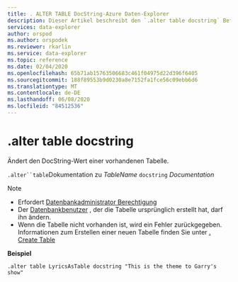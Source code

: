 ```yaml
---
title: . ALTER TABLE DocString-Azure Daten-Explorer
description: Dieser Artikel beschreibt den `.alter table docstring` Befehl in Azure Daten-Explorer.
services: data-explorer
author: orspod
ms.author: orspodek
ms.reviewer: rkarlin
ms.service: data-explorer
ms.topic: reference
ms.date: 02/04/2020
ms.openlocfilehash: 65b71ab15763506683c461f04975d22d396f6405
ms.sourcegitcommit: 188f89553b9d0230a8e7152fa1fce56c09ebb6d6
ms.translationtype: MT
ms.contentlocale: de-DE
ms.lasthandoff: 06/08/2020
ms.locfileid: "84512536"
---
```

# <a name="alter-table-docstring"></a>.alter table docstring

Ändert den DocString-Wert einer vorhandenen Tabelle.

`.alter``table`Dokumentation zu *TableName* `docstring` *Documentation*

> [!NOTE]
> * Erfordert [Datenbankadministrator Berechtigung](../management/access-control/role-based-authorization.md)
> * Der [Datenbankbenutzer](../management/access-control/role-based-authorization.md) , der die Tabelle ursprünglich erstellt hat, darf ihn ändern.
> * Wenn die Tabelle nicht vorhanden ist, wird ein Fehler zurückgegeben. Informationen zum Erstellen einer neuen Tabelle finden Sie unter [. Create Table](create-table-command.md)

**Beispiel** 

```kusto
.alter table LyricsAsTable docstring "This is the theme to Garry's show"
```
 
